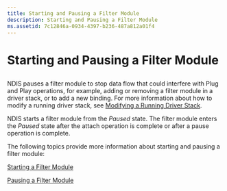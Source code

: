 ```yaml
---
title: Starting and Pausing a Filter Module
description: Starting and Pausing a Filter Module
ms.assetid: 7c12846a-0934-4397-b236-487a812a01f4
---
```


# Starting and Pausing a Filter Module


## <a href="" id="ddk-starting-and-pausing-a-filter-module-ng"></a>


NDIS pauses a filter module to stop data flow that could interfere with Plug and Play operations, for example, adding or removing a filter module in a driver stack, or to add a new binding. For more information about how to modify a running driver stack, see [Modifying a Running Driver Stack](modifying-a-running-driver-stack.md).

NDIS starts a filter module from the *Paused* state. The filter module enters the *Paused* state after the attach operation is complete or after a pause operation is complete.

The following topics provide more information about starting and pausing a filter module:

[Starting a Filter Module](starting-a-filter-module.md)

[Pausing a Filter Module](pausing-a-filter-module.md)

 

 





